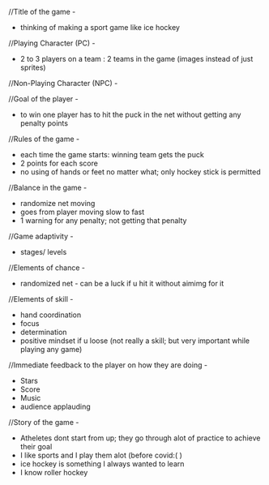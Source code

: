 //Title of the game - 
- thinking of making a sport game like ice hockey 

//Playing Character (PC) - 
- 2 to 3 players on a team : 2 teams in the game (images instead of just sprites)

//Non-Playing Character (NPC) - 

//Goal of the player -
- to win one player has to hit the puck in the net without getting any penalty points  

//Rules of the game - 
- each time the game starts: winning team gets the puck  
- 2 points for each score 
- no using of hands or feet no matter what; only hockey stick is permitted 

//Balance in the game - 
- randomize net moving 
- goes from player moving slow to fast 
- 1 warning for any penalty; not getting that penalty 

//Game adaptivity - 
- stages/ levels 

//Elements of chance -
- randomized net - can be a luck if u hit it without aimimg for it 

//Elements of skill -
- hand coordination 
- focus 
- determination 
- positive mindset if u loose (not really a skill; but very important while playing any game)

//Immediate feedback to the player on how they are doing -
- Stars 
- Score 
- Music 
- audience applauding 
 
//Story of the game - 
- Atheletes dont start from up; they go through alot of practice to achieve their goal 
- I like sports and I play them alot (before covid:( )
- ice hockey is something  I always wanted to learn 
- I know roller hockey 


